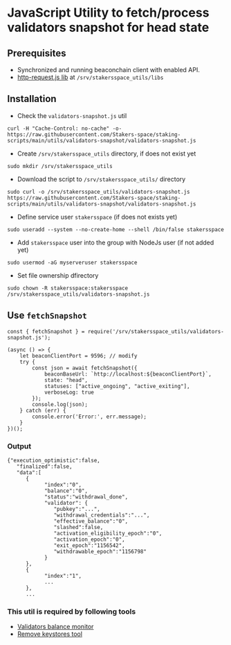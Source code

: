 # JavaScript Utility to fetch/process validators snapshot for head state

## Prerequisites
- Synchronized and running beaconchain client with enabled API.
- [http-request.js lib](https://github.com/Stakers-space/staking-scripts/tree/main/libs/http-request) at `/srv/stakersspace_utils/libs`

## Installation
- Check the `validators-snapshot.js` util
```
curl -H "Cache-Control: no-cache" -o- https://raw.githubusercontent.com/Stakers-space/staking-scripts/main/utils/validators-snapshot/validators-snapshot.js
```
- Create `/srv/stakersspace_utils` directory, if does not exist yet
```
sudo mkdir /srv/stakersspace_utils
```
- Download the script to `/srv/stakersspace_utils/` directory
```
sudo curl -o /srv/stakersspace_utils/validators-snapshot.js https://raw.githubusercontent.com/Stakers-space/staking-scripts/main/utils/validators-snapshot/validators-snapshot.js
```
- Define service user `stakersspace` (if does not exists yet)
```
sudo useradd --system --no-create-home --shell /bin/false stakersspace
```
- Add `stakersspace` user into the group with NodeJs user (if not added yet)
```
sudo usermod -aG myserveruser stakersspace
```
- Set file ownership dfirectory
```
sudo chown -R stakersspace:stakersspace /srv/stakersspace_utils/validators-snapshot.js
```

## Use `fetchSnapshot`
```
const { fetchSnapshot } = require('/srv/stakersspace_utils/validators-snapshot.js');

(async () => {
    let beaconClientPort = 9596; // modify
    try {
        const json = await fetchSnapshot({
            beaconBaseUrl: `http://localhost:${beaconClientPort}`,
            state: "head",
            statuses: ["active_ongoing", "active_exiting"],
            verboseLog: true
        });
        console.log(json);
    } catch (err) {
        console.error('Error:', err.message);
    }
})();
```
### Output
```
{"execution_optimistic":false,
   "finalized":false,
   "data":[
      {
            "index":"0",
            "balance":"0",
            "status":"withdrawal_done",
            "validator": {
               "pubkey":"...",
               "withdrawal_credentials":"...",
               "effective_balance":"0",
               "slashed":false,
               "activation_eligibility_epoch":"0",
               "activation_epoch":"0",
               "exit_epoch":"1156542",
               "withdrawable_epoch":"1156798"
            }
      },
      {
            "index":"1",
            ...
      },
      ...
```




### This util is required by following tools
- [Validators balance monitor](https://github.com/Stakers-space/staking-scripts/tree/main/monitor/validators_balance)
- [Remove keystores tool](https://github.com/Stakers-space/staking-scripts/tree/main/tools/remove-keystores)